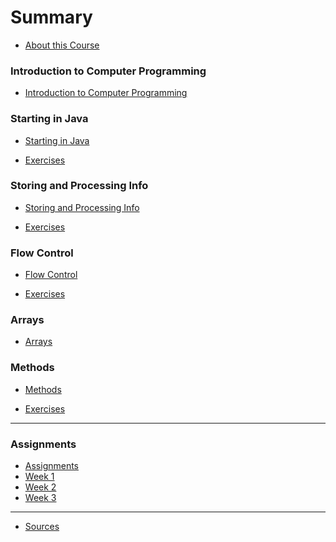# Summary

* [About this Course](README.md)

### Introduction to Computer Programming
* [Introduction to Computer Programming](introduction_to_computer_programming/readme.md)
<!-- * [Summary](introduction_to_computer_programming/summary.md) -->
<!-- * [Quiz](introduction_to_computer_programming/quiz.md) -->
<!-- * [Exercises](introduction_to_computer_programming/exercises.md) -->

### Starting in Java

* [Starting in Java](starting_in_java/readme.md)
<!-- * [Summary](starting_in_java/summary.md) -->
<!-- * [Quiz](starting_in_java/quiz.md) -->
* [Exercises](starting_in_java/exercises.md)

### Storing and Processing Info

* [Storing and Processing Info](storing_and_processing_information/readme.md)
<!-- * [Summary](storing_and_processing_information/summary.md) -->
<!-- * [Quiz](storing_and_processing_information/quiz.md) -->
* [Exercises](storing_and_processing_information/exercises.md)

### Flow Control

* [Flow Control](flow_control/readme.md)
<!-- * [Summary](flow_control/summary.md) -->
<!-- * [Quiz](flow_control/quiz.md) -->
* [Exercises](flow_control/exercises.md)

### Arrays

* [Arrays](arrays/readme.md)
<!-- * [Summary](arrays/summary.md) -->
<!-- * [Quiz](arrays/quiz.md) -->
<!-- * [Exercises](arrays/exercises.md) -->

### Methods

* [Methods](methods/readme.md)
<!-- * [Summary](methods/summary.md) -->
<!-- * [Quiz](methods/quiz.md) -->
* [Exercises](methods/exercises.md)



<!-- * [All About Objects](all_about_objects/all_about_objects.md) -->
<!-- * [Summary](all_about_objects/summary.md) -->
<!-- * [Quiz](all_about_objects/quiz.md) -->
<!-- * [Exercises](all_about_objects/exercises.md) -->

<!-- ### Java -->

<!-- * [Introduction](java/introduction.md)
* [Variables](java/variables.md)
* [Methods and Constructors](java/methods_and_constructors.md)
* [Control Flow](java/control_flow.md)
* [Arrays](java/arrays.md)
* [Inheritance](java/inheritance.md)
* [Collections](java/collections.md) -->

<!-- ### Good Practices

* [Introduction](good_practices/good_practices.md)
* [Code Formatting](good_practices/code_formatting.md)
* [Duplication](good_practices/duplication.md)
* [Magic Numbers](good_practices/magic_numbers.md) -->

<!-- ### Exercises

* [Basic](exercises/basic.md)
* [Arrays](exercises/arrays.md)
* [Inheritance](exercises/inheritance.md) -->

<!-- ### Solutions

* [Arrays](solutions/arrays.md)
* [Inheritance](solutions/inheritance.md) -->


----
### Assignments

* [Assignments](assignments/readme.md)
* [Week 1](assignments/week_1.md)
* [Week 2](assignments/week_2.md)
* [Week 3](assignments/week_3.md)

----

* [Sources](sources.md)
